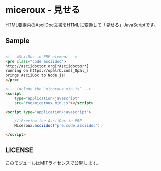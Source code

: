 # miceroux - 見せる

HTML要素内のAsciiDoc文書をHTMLに変換して「見せる」JavaScriptです。

## Sample

```html

<!-- ASciiDoc in PRE element -->
<pre class="code asciidoc">
http://asciidoctor.org[*Asciidoctor*]
running on https://opalrb.com[_Opal_]
brings AsciiDoc to Node.js!
</pre>

<!-- include the `miceroux.min.js` -->
<script
    type="application/javascript"
    src="foo/miceroux.min.js"></script>

<script type="application/javascript">

    // Preview the AsciiDoc in PRE.
    Miceroux.asciidoc("pre.code.asciidoc");

</script>
```

## LICENSE

このモジュールはMITライセンスで公開します。
